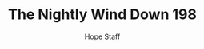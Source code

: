 ---
image: /assets/img/nwd/198_nwd_romans_12_12_cev.png
title: The Nightly Wind Down 198
categories:
  - The Nightly Wind Down
author: Hope Staff
notes: The Nightly Wind Down 198
embed: >-
  EMBED_GOES_HERE
transcript: >-
  SOME LINES OF TEXT START HERE
---